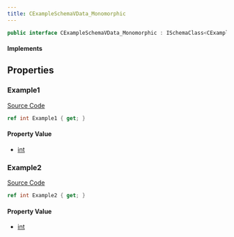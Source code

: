 ```yaml
---
title: CExampleSchemaVData_Monomorphic
---
```


```csharp
public interface CExampleSchemaVData_Monomorphic : ISchemaClass<CExampleSchemaVData_Monomorphic>, ISchemaField, ISchemaClass, INativeHandle
```

#### Implements

## Properties

### Example1

[Source Code](https://github.com/swiftly-solution/swiftlys2/blob/main/managed/src/SwiftlyS2.Generated/Schemas/Interfaces/CExampleSchemaVData_Monomorphic.cs#L17)

```csharp
ref int Example1 { get; }
```

#### Property Value

- [int](https://learn.microsoft.com/dotnet/api/system.int32)

### Example2

[Source Code](https://github.com/swiftly-solution/swiftlys2/blob/main/managed/src/SwiftlyS2.Generated/Schemas/Interfaces/CExampleSchemaVData_Monomorphic.cs#L19)

```csharp
ref int Example2 { get; }
```

#### Property Value

- [int](https://learn.microsoft.com/dotnet/api/system.int32)

